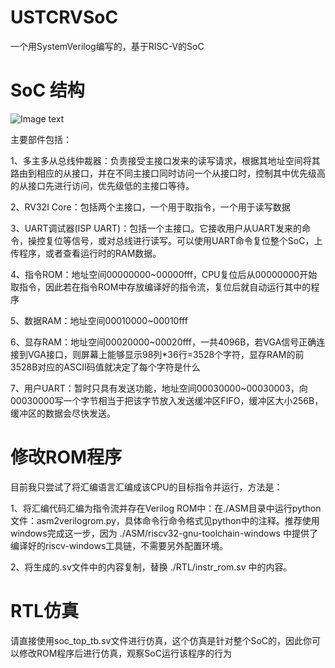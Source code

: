 # USTCRVSoC

一个用SystemVerilog编写的，基于RISC-V的SoC

# SoC 结构

![Image text](https://github.com/WangXuan95/USTCRVSoC/blob/master/SoC.png)

主要部件包括：

1、多主多从总线仲裁器：负责接受主接口发来的读写请求，根据其地址空间将其路由到相应的从接口，并在不同主接口同时访问一个从接口时，控制其中优先级高的从接口先进行访问，优先级低的主接口等待。

2、RV32I Core：包括两个主接口，一个用于取指令，一个用于读写数据

3、UART调试器(ISP UART)：包括一个主接口。它接收用户从UART发来的命令，操控复位等信号，或对总线进行读写。可以使用UART命令复位整个SoC，上传程序，或者查看运行时的RAM数据。

4、指令ROM：地址空间00000000~00000fff，CPU复位后从00000000开始取指令，因此若在指令ROM中存放编译好的指令流，复位后就自动运行其中的程序

5、数据RAM：地址空间00010000~00010fff

6、显存RAM：地址空间00020000~00020fff，一共4096B，若VGA信号正确连接到VGA接口，则屏幕上能够显示98列*36行=3528个字符，显存RAM的前3528B对应的ASCII码值就决定了每个字符是什么

7、用户UART：暂时只具有发送功能，地址空间00030000~00030003，向00030000写一个字节相当于把该字节放入发送缓冲区FIFO，缓冲区大小256B，缓冲区的数据会尽快发送。
       
# 修改ROM程序

目前我只尝试了将汇编语言汇编成该CPU的目标指令并运行，方法是：

1、将汇编代码汇编为指令流并存在Verilog ROM中：在./ASM目录中运行python文件：asm2verilogrom.py，具体命令行命令格式见python中的注释。推荐使用windows完成这一步，因为 ./ASM/riscv32-gnu-toolchain-windows 中提供了编译好的riscv-windows工具链，不需要另外配置环境。

2、将生成的.sv文件中的内容复制，替换 ./RTL/instr_rom.sv 中的内容。

# RTL仿真

请直接使用soc_top_tb.sv文件进行仿真，这个仿真是针对整个SoC的，因此你可以修改ROM程序后进行仿真，观察SoC运行该程序的行为
